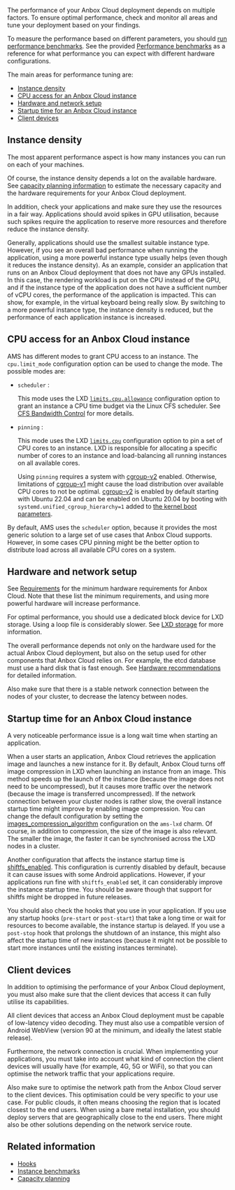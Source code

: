 The performance of your Anbox Cloud deployment depends on multiple factors. To ensure optimal performance, check and monitor all areas and tune your deployment based on your findings.

To measure the performance based on different parameters, you should [run performance benchmarks](https://discourse.ubuntu.com/t/how-to-run-benchmarks/17770). See the provided [Performance benchmarks](https://discourse.ubuntu.com/t/performance-benchmarks/24709) as a reference for what performance you can expect with different hardware configurations.

The main areas for performance tuning are:

- [Instance density](#instance-density)
- [CPU access for an Anbox Cloud instance](#instance-cpu-access)
- [Hardware and network setup](#hardware-setup)
- [Startup time for an Anbox Cloud instance](#startup-time)
- [Client devices](#client-devices)

<a name="instance-density"></a>
## Instance density

The most apparent performance aspect is how many instances you can run on each of your machines.

Of course, the instance density depends a lot on the available hardware. See [capacity planning information](https://discourse.ubuntu.com/t/about-capacity-planning/28717) to estimate the necessary capacity and the hardware requirements for your Anbox Cloud deployment.

In addition, check your applications and make sure they use the resources in a fair way. Applications should avoid spikes in GPU utilisation, because such spikes require the application to reserve more resources and therefore reduce the instance density.

Generally, applications should use the smallest suitable instance type. However, if you see an overall bad performance when running the application, using a more powerful instance type usually helps (even though it reduces the instance density). As an example, consider an application that runs on an Anbox Cloud deployment that does not have any GPUs installed. In this case, the rendering workload is put on the CPU instead of the GPU, and if the instance type of the application does not have a sufficient number of vCPU cores, the performance of the application is impacted. This can show, for example, in the virtual keyboard being really slow. By switching to a more powerful instance type, the instance density is reduced, but the performance of each application instance is increased.

<a name="instance-cpu-access"></a>
## CPU access for an Anbox Cloud instance

AMS has different modes to grant CPU access to an instance. The `cpu.limit_mode` configuration option can be used to change the mode. The possible modes are:

* `scheduler` :

    This mode uses the LXD [`limits.cpu.allowance`](https://documentation.ubuntu.com/lxd/en/latest/reference/instance_options/#cpu-limits) configuration option to grant an instance a CPU time budget via the Linux CFS scheduler. See [CFS Bandwidth Control](https://www.kernel.org/doc/html/latest/scheduler/sched-bwc.html) for more details.
* `pinning` :

   This mode uses the LXD [`limits.cpu`](https://documentation.ubuntu.com/lxd/en/latest/reference/instance_options/#cpu-limits) configuration option to pin a set of CPU cores to an instance. LXD is responsible for allocating a specific number of cores to an instance and load-balancing all running instances on all available cores.

   Using `pinning` requires a system with [cgroup-v2](https://docs.kernel.org/admin-guide/cgroup-v2.html) enabled. Otherwise, limitations of [cgroup-v1](https://docs.kernel.org/admin-guide/cgroup-v1/index.html) might cause the load distribution over available CPU cores to not be optimal. [cgroup-v2](https://docs.kernel.org/admin-guide/cgroup-v2.html) is enabled by default starting with Ubuntu 22.04 and can be enabled on Ubuntu 20.04 by booting with `systemd.unified_cgroup_hierarchy=1` added to [the kernel boot parameters](https://wiki.ubuntu.com/Kernel/KernelBootParameters).

By default, AMS uses the `scheduler` option, because it provides the most generic solution to a large set of use cases that Anbox Cloud supports. However, in some cases CPU pinning might be the better option to distribute load across all available CPU cores on a system.

<a name="hardware-setup"></a>
## Hardware and network setup

See [Requirements](https://discourse.ubuntu.com/t/installation-requirements/17734) for the minimum hardware requirements for Anbox Cloud. Note that these list the minimum requirements, and using more powerful hardware will increase performance.

For optimal performance, you should use a dedicated block device for LXD storage. Using a loop file is considerably slower. See [LXD storage](https://discourse.ubuntu.com/t/anbox-cloud-overview/17802#lxd-storage) for more information.

The overall performance depends not only on the hardware used for the actual Anbox Cloud deployment, but also on the setup used for other components that Anbox Cloud relies on. For example, the etcd database must use a hard disk that is fast enough. See [Hardware recommendations](https://etcd.io/docs/v3.5/op-guide/hardware/) for detailed information.

Also make sure that there is a stable network connection between the nodes of your cluster, to decrease the latency between nodes.

<a name="startup-time"></a>
## Startup time for an Anbox Cloud instance

A very noticeable performance issue is a long wait time when starting an application.

When a user starts an application, Anbox Cloud retrieves the application image and launches a new instance for it. By default, Anbox Cloud turns off image compression in LXD when launching an instance from an image. This method speeds up the launch of the instance (because the image does not need to be uncompressed), but it causes more traffic over the network (because the image is transferred uncompressed). If the network connection between your cluster nodes is rather slow, the overall instance startup time might improve by enabling image compression. You can change the default configuration by setting the [images_compression_algorithm](https://charmhub.io/ams-lxd/configure#images_compression_algorithm) configuration on the `ams-lxd` charm. Of course, in addition to compression, the size of the image is also relevant. The smaller the image, the faster it can be synchronised across the LXD nodes in a cluster.

Another configuration that affects the instance startup time is [shiftfs_enabled](https://charmhub.io/ams-lxd/configure#shiftfs_enabled). This configuration is currently disabled by default, because it can cause issues with some Android applications. However, if your applications run fine with `shiftfs_enabled` set, it can considerably improve the instance startup time. You should be aware though that support for shiftfs might be dropped in future releases.

You should also check the hooks that you use in your application. If you use any startup hooks (`pre-start` or `post-start`) that take a long time or wait for resources to become available, the instance startup is delayed. If you use a `post-stop` hook that prolongs the shutdown of an instance, this might also affect the startup time of new instances (because it might not be possible to start more instances until the existing instances terminate).

<a name="client-devices"></a>
## Client devices

In addition to optimising the performance of your Anbox Cloud deployment, you must also make sure that the client devices that access it can fully utilise its capabilities.

All client devices that access an Anbox Cloud deployment must be capable of low-latency video decoding. They must also use a compatible version of Android WebView (version 90 at the minimum, and ideally the latest stable release).

Furthermore, the network connection is crucial. When implementing your applications, you must take into account what kind of connection the client devices will usually have (for example, 4G, 5G or WiFi), so that you can optimise the network traffic that your applications require.

Also make sure to optimise the network path from the Anbox Cloud server to the client devices. This optimisation could be very specific to your use case. For public clouds, it often means choosing the region that is located closest to the end users. When using a bare metal installation, you should deploy servers that are geographically close to the end users. There might also be other solutions depending on the network service route.

## Related information
* [Hooks](https://discourse.ubuntu.com/t/28555)
* [Instance benchmarks](https://discourse.ubuntu.com/t/17770#instance-benchmarks)
* [Capacity planning](https://discourse.ubuntu.com/t/28717)
